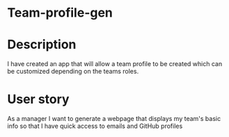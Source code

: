 # Team-profile-gen
 
<h1>Description</h1>

I have created an app that will allow a team profile to be created which can be customized depending on the teams roles.

<h1>User story</h1>

As a manager
I want to generate a webpage that displays my team's basic info
so that I have quick access to emails and GitHub profiles
